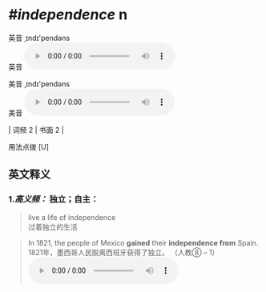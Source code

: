 # ***\#independence*** n
英音 ˌɪndɪ'pendəns  
英音
<audio src="./media/independence-B.aac" controls="controls"></audio>

美音 ˌɪndɪ'pendəns  
美音
<audio src="./media/independence.aac" controls="controls"></audio>



| 词频 2 | 书面 2 |  

用法点拨  [U]

英文释义
---
### 1.*高义频：* **独立；自主：**  

 > live a life of independence  
 > 过着独立的生活    

 > In 1821, the people of Mexico **gained** their **independence from** Spain.   
 > 1821年，墨西哥人民脱离西班牙获得了独立。  （人教⑧ – 1）  
<audio src="./media/independence-1.aac" controls="controls"></audio>



